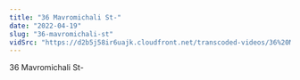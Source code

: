 ```yaml
---
title: "36 Mavromichali St-"
date: "2022-04-19"
slug: "36-mavromichali-st"
vidSrc: "https://d2b5j58ir6uajk.cloudfront.net/transcoded-videos/36%20Mavromichali%20St-.mp4"
---
```


36 Mavromichali St-
